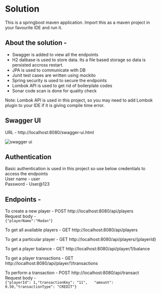 # Solution

This is a springboot maven application. Import this as a maven project in your favourite IDE and run it.

## About the solution -
* Swagger is added to view all the endpoints
* H2 datbase is used to store data. Its a file based storage so data is persisted accross restart.
* JPA is used to communicate with DB
* Junit test cases are written using mockito
* Spring security is used to secure the endpoints
* Lombok API is used to get rid of boilerplate codes
* Sonar code scan is done for quality check

Note: Lombok API is used in this project, so you may need to add Lombok plugin to your IDE if it is giving compile time error.

## Swagger UI
URL - http://localhost:8080/swagger-ui.html <br/>

![swagger ui](https://photos.google.com/share/AF1QipMNfOlq9yL8VvL_hfMoY_WYPxpl1MBJyUM8yv6f4qxrP7B6bVOO1zztiEiEwbJ0Kw/photo/AF1QipONICGBj80PV56zv0gpg1E_WRaOOx0tWGtDh_Zl?key=S054aHFkd1RxWHBfYm5haWI2RFB6eHZIS0xxbk53)

## Authentication
Basic authentication is used in this project so use below credentials to access the endpoints <br/>
User name - user <br/>
Password - User@123  <br/>

## Endpoints -
To create a new player - POST http://localhost:8080/api/players <br/>
Request body - <br/>
```{"playerName":"Madan"}```

To get all available players - GET http://localhost:8080/api/players <br/>

To get a particular player - GET http://localhost:8080/api/players/{playerId} <br/>

To get a player balance - GET http://localhost:8080/api/player/1/balance <br/>

To get a player transactions - GET http://localhost:8080/api/player/1/transactions <br/>

To perform a transaction - POST http://localhost:8080/api/transact <br/>
Request body - <br/>
```{"playerId": 1,"transactionKey": "11",	"amount": 0.50,"transactionType": "CREDIT"}```







